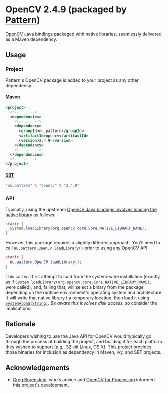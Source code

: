 # OpenCV 2.4.9 (packaged by [Pattern](http://pattern.nu))

[OpenCV](http://opencv.org) Java bindings packaged with native libraries, seamlessly delivered as a Maven dependency.

## Usage

### Project

Pattern's OpenCV package is added to your project as any other dependency.

#### [Maven](http://maven.apache.org/)

```xml
<project>
  <!-- ... -->
  <dependencies>
    <!-- ... -->
    <dependency>
      <groupId>nu.pattern</groupId>
      <artifactId>opencv</artifactId>
      <version>2.4.9</version>
    </dependency>
    <!-- ... -->
  </dependencies>
  <!-- ... -->
</project>
```

#### [SBT](http://scala-sbt.org)

```scala
"nu.pattern" % "opencv" % "2.4.9"
```

### API

Typically, using the upstream [OpenCV Java bindings involves loading the native library](http://docs.opencv.org/doc/tutorials/introduction/desktop_java/java_dev_intro.html#java-sample-with-ant) as follows:

```java
static {
  System.loadLibrary(org.opencv.core.Core.NATIVE_LIBRARY_NAME);
}
```

However, this package requires a slightly different approach. You'll need to call [`nu.pattern.OpenCV.loadLibrary()`](https://github.com/PatternConsulting/opencv/blob/master/src/main/java/nu/pattern/OpenCV.java) prior to using any OpenCV API.

```java
static {
  nu.pattern.OpenCV.loadLibrary();
}
```

This call will first attempt to load from the system-wide installation (exactly as if `System.loadLibrary(org.opencv.core.Core.NATIVE_LIBRARY_NAME);` were called), and, failing that, will select a binary from the package depending on the runtime environment's operating system and architecture. It will write that native library t a temporary location, then load it using [`System#load(String)`](http://docs.oracle.com/javase/8/docs/api/java/lang/System.html#load-java.lang.String-). *Be aware this involves disk access*, so consider the implications.

## Rationale

Developers wishing to use the Java API for OpenCV would typically go through the process of building the project, and building it for each platform they wished to support (_e.g._, 32-bit Linux, OS X). This project provides those binaries for inclusion as dependency in Maven, Ivy, and SBT projects.
  
## Acknowledgements

- [Greg Borenstein](https://github.com/atduskgreg), who's advice and [OpenCV for Processing](https://github.com/atduskgreg/opencv-processing) informed this project's development. 
